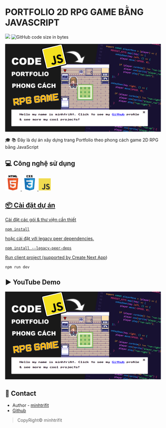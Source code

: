 # PORTFOLIO 2D RPG GAME BẰNG JAVASCRIPT

<img src="https://img.shields.io/github/stars/minhtrifit/portfolio-rpg-game"/> ![GitHub code size in bytes](https://img.shields.io/github/languages/code-size/minhtrifit/portfolio-rpg-game)

![Thumbnail](./showcase/banner.png)

🎓 📚 Đây là dự án xây dựng trang Portfolio theo phong cách game 2D RPG bằng JavaScript

## 💻 Công nghệ sử dụng

<p align="left"> <a href="https://www.w3.org/html/" target="_blank" rel="noreferrer"> <img src="https://raw.githubusercontent.com/devicons/devicon/master/icons/html5/html5-original-wordmark.svg" alt="html" width="50" height="50"/> <a href="https://www.w3schools.com/css/" target="_blank" rel="noreferrer"> <img src="https://raw.githubusercontent.com/devicons/devicon/master/icons/css3/css3-original-wordmark.svg" alt="css" width="50" height="50"/> <a href="https://developer.mozilla.org/en-US/docs/Web/JavaScript" target="_blank" rel="noreferrer"> <img src="https://raw.githubusercontent.com/devicons/devicon/master/icons/javascript/javascript-original.svg" alt="javascript" width="40" height="40"/> </p>

## 📦 Cài đặt dự án

Cài đặt các gói & thư viện cần thiết

```console
npm install
```

hoặc cài đặt với legacy peer dependencies.

```console
npm install --legacy-peer-deps
```

Run client project (supported by [Create Next App](https://nextjs.org/docs/getting-started/installation))

```console
npm run dev
```

## ▶️ YouTube Demo

[![Thumnail](./showcase/banner.png)](https://youtu.be/vwDPnmYpn-w)

## 💌 Contact

- Author - [minhtrifit](https://minhtrifitdev.netlify.app)
- [Github](https://github.com/minhtrifit)

> CopyRight© minhtrifit
